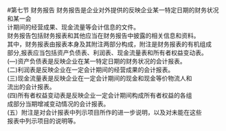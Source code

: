 #第七节 财务报告
财务报告是企业对外提供的反映企业某一特定日期的财务状况和某一会<br />
  计期间的经营成果、现金流量等会计信息的文件。<br />
  财务报告包括财务报表和其他应当在财务报告中披露的相关信息和资料。<br />
  其中，财务报表由报表本身及其附注两部分构成，附注是财务报表的有机组成<br />
  部分,报表应当包括资产负债表、利润表、现金流量表和所有者权益变动表。<br />
  (―)资产负债表是反映企业在某一特定日期的财务状况的会计报表。<br />
  (二)利润表是反映企业在一定会计期间的经营成果的会计报表。<br />
  (三)现金流量表是反映企业在一定会计期间的现金和现金等价物流人和<br />
  流出的会计报表。<br />
  (四)所有者权益变动表是反映企业一定会计期间构成所有者权益的各组<br />
  成部分当期增减变动情况的会计报表。<br />
  (五）附注是对会计报表中列示项目所作的进一步说明，以及对未能在这些<br />
  报表中列示项目的说明等。
